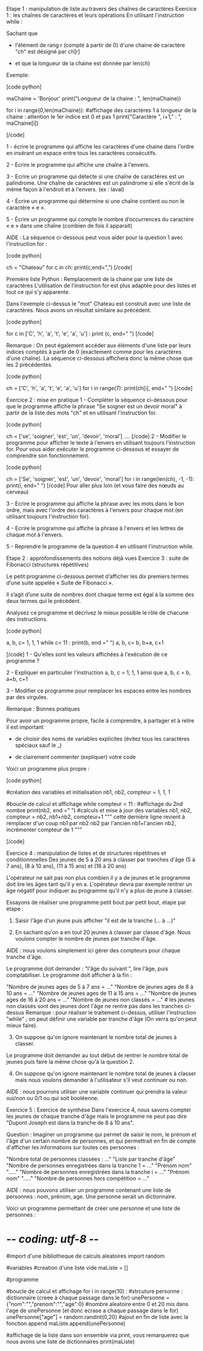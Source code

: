 Etape 1 : manipulation de liste au travers des chaînes de caractères
Exercice 1 : les chaînes de caractères et leurs opérations
En utilisant l'instruction while :

Sachant que

- l'élément de rang r (compté à partir de 0) d'une chaine de caractère "ch" est désigné par ch[r]

- et que la longueur de la chaine est donnée par len(ch)

Exemple:

[code python]

maChaine = 'Bonjour'
print("Longueur de la chaine : ", len(maChaine))

for i in range(0,len(maChaine)): #affichage des caractères 1 à longueur de la chaine : attention le 1er indice est 0 et pas 1
    print("Caractère ", i+1," : ", maChaine[i]) 

[/code]



1 - écrire le programme qui affiche les caractères d'une chaine dans l'ordre en insérant un espace entre tous les caractères consécutifs.

2 - Ecrire le programme qui affiche une chaîne à l'envers.

3 - Ecrire un programme qui détecte si une chaîne de caractères est un palindrome. Une chaîne de caractères est un palindrome si elle s'écrit de la même façon à l'endroit et à l'envers. (ex : laval)

4 - Écrire un programme qui détermine si une chaîne contient ou non le caractère « e ».

5 - Écrire un programme qui compte le nombre d’occurrences du caractère « e » dans une chaîne (combien de fois il apparait)





AIDE : La séquence ci-dessous peut vous aider pour la question 1 avec l'instruction for :

[code python]


ch = "Chateau"
for c in ch:
    print(c,end=",")
[/code]


Première liste Python : Remplacement de la chaine par une liste de caractères
L'utilisation de l'instruction for est plus adaptée pour des listes et tout ce qui s'y apparente.

Dans l'exemple ci-dessus le "mot" Chateau est construit avec une liste de caractères. Nous avons un résultat similaire au précédent.

[code python]

for c in ['C', 'h', 'a', 't', 'e', 'a', 'u'] :
    print (c, end=" ")
[/code]


Remarque : On peut également accéder aux éléments d'une liste par leurs indices comptés à partir de 0 (exactement comme pour les caractères d'une chaîne). La séquence ci-dessous affichera donc la même chose que les 2 précédentes.

[code python]

ch = ['C', 'h', 'a', 't', 'e', 'a', 'u']
for i in range(7):
    print(ch[i], end=" ")
[/code]


Exercice 2 : mise en pratique
1 - Compléter la séquence ci-dessous pour que le programme affiche la phrase "Se soigner est un devoir moral" à partir de la liste des mots "ch" et en utilisant l'instruction for.

[code python]

ch = ['se', 'soigner', 'est', 'un', 'devoir', 'moral']
    ....
[/code]
2 - Modifier le programme pour afficher le texte à l'envers en utilisant toujours l'instruction for. Pour vous aider exécuter le programme ci-dessous et essayer de comprendre son fonctionnement.

[code python]

ch = ['Se', 'soigner', 'est', 'un', 'devoir', 'moral']
for i in range(len(ch), -1, -1):
    print(i, end=" ")
[/code]
Pour aller plus loin (et vous faire des nœuds au cerveau)

3 - Ecrire le programme qui affiche la phrase avec les mots dans le bon ordre, mais avec l'ordre des caractères à l'envers pour chaque mot (en utilisant toujours l'instruction for).

4 - Ecrire le programme qui affiche la phrase à l'envers et les lettres de chaque mot à l'envers.

5 - Reprendre le programme de la question 4 en utilisant l'instruction while.


Etape 2 : approfondissements des notions déjà vues
Exercice 3 : suite de Fibonacci (structures répétitives)
 
Le petit programme ci-dessous permet d’afficher les dix premiers termes d’une suite appelée « Suite de Fibonacci ».

Il s’agit d’une suite de nombres dont chaque terme est égal à la somme des deux termes qui le précèdent.

Analysez ce programme et décrivez le mieux possible le rôle de chacune des instructions.

[code python]

a, b, c= 1, 1, 1
while c< 11 :
    print(b, end =" ")
    a, b, c= b, b+a, c+1

[/code]
1 - Qu'elles sont les valeurs affichées à l'exécution de ce programme ?

2 - Expliquer en particulier l'instruction a, b, c = 1, 1, 1 ainsi que a, b, c = b, a+b, c+1

3 - Modifier ce programme pour remplacer les espaces entre les nombres par des virgules.



Remarque : Bonnes pratiques

Pour avoir un programme propre, facile à comprendre, à partager et à relire il est important

- de choisir des noms de variables explicites (évitez tous les caractères spéciaux sauf le _)

- de clairement commenter (expliquer) votre code


Voici un programme plus propre :

[code python]

#création des variables et initialisation
nb1, nb2, compteur = 1, 1, 1

#boucle de calcul et affichage
while compteur < 11 :
    #affichage du 2nd nombre
    print(nb2, end =" ")
    #calculs et mise à jour des variables
    nb1, nb2, compteur = nb2, nb1+nb2, compteur+1
    """
    cette dernière ligne revient à remplacer d'un coup nb1 par nb2 nb2 par l'ancien nb1+l'ancien nb2, incrémenter compteur de 1
    """

[/code]

Exercice 4 : manipulation de listes et de structures répétitives et conditionnnelles
Des jeunes de 5 à 20 ans à classer par tranches d'âge (5 à 7 ans), (8 à 10 ans), (11 à 15 ans) et (16 à 20 ans)

L'opérateur ne sait pas non plus combien il y a de jeunes et le programme doit lire les âges tant qu'il y en a. L'opérateur devra par exemple rentrer un âge négatif pour indiquer au programme qu'il n'y a plus de jeune à classer.

Essayons de réaliser une programme petit bout par petit bout, étape par étape :

1) Saisir l'âge d'un jeune puis afficher "il est de la tranche (... à ...)"

2) En sachant qu'on a en tout 20 jeunes à classer par classe d'âge. Nous voulons compter le nombre de jeunes par tranche d'âge.

AIDE : nous voulons simplement ici gérer des compteurs pour chaque tranche d'âge.

Le programme doit demander : "l'âge du suivant ", lire l'âge, puis comptabiliser. Le programme doit afficher à la fin :

"Nombre de jeunes ages de 5 à 7 ans = ..."
"Nombre de jeunes ages de 8 à 10 ans = ..."
"Nombre de jeunes ages de 11 à 15 ans = ..."
"Nombre de jeunes ages de 16 à 20 ans = ..."
"Nombre de jeunes non classés = ..."       # les jeunes non classés sont des jeunes dont l'âge ne rentre pas dans les tranches ci-dessus
Remarque : pour réaliser le traitement ci-dessus, utiliser l'instruction "while" ; on peut définir une variable par tranche d'âge (On verra qu'on peut mieux faire).

3) On suppose qu'on ignore maintenant le nombre total de jeunes à classer.

Le programme doit demander au tout début de rentrer le nombre total de jeunes puis faire la même chose qu'à la question 2.


4) On suppose qu'on ignore maintenant le nombre total de jeunes à classer mais nous voulons demander à l'utilisateur s'il veut continuer ou non.

AIDE : nous pourrons utiliser une variable continuer qui prendra la valeur oui/non ou 0/1 ou qui soit booléenne.



Exercice 5 : Exercice de synthèse
Dans l'exercice 4, nous savons compter les jeunes de chaque tranche d'âge mais le programme ne peut pas dire "Dupont Joseph est dans la tranche de 8 à 10 ans".

Question : Imaginer un programme qui permet de saisir le nom, le prénom et l'âge d'un certain nombre de  personnes, et qui permettrait en fin de compte d'afficher les informations sur toutes ces personnes :

"Nombre total de personnes classées : ..."
"Liste par tranche d'âge"
"Nombre de personnes enregistrées dans la tranche 1 = ..."
"Prénom nom"
"....."
"Nombre de personnes enregistrées dans la tranche i = ..."
"Prénom nom"
"....."
"Nombre de personnes hors compétition = ..."


AIDE : nous pouvons utiliser un programme contenant une liste de personnes : nom, prénom, age. Une personne serait un dictionnaire.

Voici un programme permettant de créer une personne et une liste de personnes :

# -*- coding: utf-8 -*-
#import d'une bibliotheque de calculs aleatoires
import random


#variables
#creation d'une liste vide
maListe = []


#programme

#boucle de calcul et affichage
for i in range(10) :
    #strcuture personne : dictionnaire (creee à chaque passage dans le for)
    unePersonne = {"nom":"","prenom":"","age":0}
    #nombre aleatoire entre 0 et 20 mis dans l'age de unePersonne (et donc ecrase a chaque passage dans le for)
    unePersonne["age"] = random.randint(0,20)
    #ajout en fin de liste avec la fonction append
    maListe.append(unePersonne)

#affichage de la liste dans son ensemble via print, vous remarquerez que nous avons une liste de dictionnaires
print(maListe)
